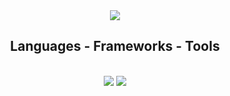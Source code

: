 <div align="center"> 
  <a href="www.linkedin.com/in/davi-corbellini" target="_blank">
    <img src="https://img.shields.io/badge/LinkedIn-0077B5?style=for-the-badge&logo=linkedin&logoColor=white" target="_blank" />
  </a>
</div>

<h2 align="center">Languages - Frameworks - Tools</h2>
<br/>
<div align="center">
  <img src="https://skillicons.dev/icons?i=vscode,git,html,css,vuejs,bootstrap,python" />
  <img src="https://skillicons.dev/icons?i=php,java,javascript,nodejs,mysql,postgresql" /><br>
</div>
